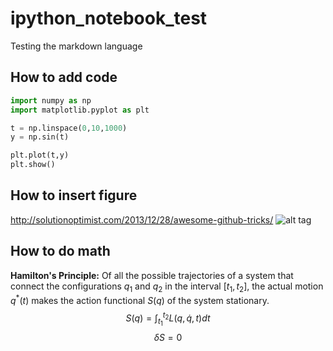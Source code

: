 # ipython_notebook_test

Testing the markdown language

## How to add code

```python
import numpy as np
import matplotlib.pyplot as plt
```
```python
t = np.linspace(0,10,1000)
y = np.sin(t)
```
```python
plt.plot(t,y)
plt.show()
```
## How to insert figure
http://solutionoptimist.com/2013/12/28/awesome-github-tricks/
![alt tag](https://cloud.githubusercontent.com/assets/17966893/22561723/192f5dc4-e982-11e6-9ba8-32ad9aa3acc3.png)

## How to do math

**Hamilton's Principle:** Of all the possible trajectories of a system that connect the configurations $q_1$ and $q_2$ in the interval $[t_1,t_2]$, the actual motion $q^*(t)$ makes the action functional $S(q)$ of the system stationary.
$$ S(q) = \int_{t_1}^{t_2} L(q, \dot q, t)dt $$
$$\delta S = 0$$


```
